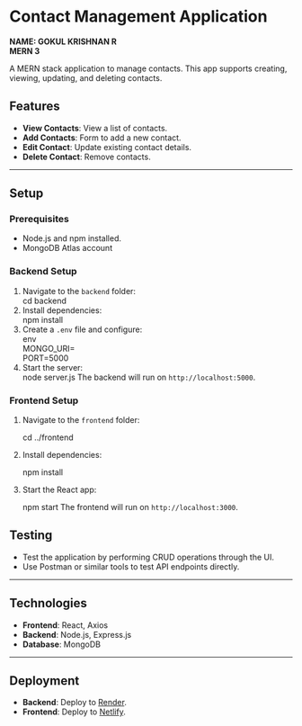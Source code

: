 ﻿# Contact Management Application
  **NAME: GOKUL KRISHNAN R**  
  **MERN 3**

A MERN stack application to manage contacts. This app supports creating, viewing, updating, and deleting contacts.

## Features

- **View Contacts**: View a list of contacts.
- **Add Contacts**: Form to add a new contact.
- **Edit Contact**: Update existing contact details.
- **Delete Contact**: Remove contacts.

---

## Setup

### Prerequisites

- Node.js and npm installed.
- MongoDB Atlas account

### Backend Setup

1. Navigate to the `backend` folder:  
   cd backend
2. Install dependencies:  
   npm install
3. Create a `.env` file and configure:  
    env  
   MONGO_URI=<Your MongoDB Connection String>  
   PORT=5000
4. Start the server:  
    node server.js
   The backend will run on `http://localhost:5000`.

### Frontend Setup

1. Navigate to the `frontend` folder:

   cd ../frontend

2. Install dependencies:

    npm install
3. Start the React app:

   npm start
   The frontend will run on `http://localhost:3000`.

## Testing

- Test the application by performing CRUD operations through the UI.
- Use Postman or similar tools to test API endpoints directly.

---

## Technologies

- **Frontend**: React, Axios
- **Backend**: Node.js, Express.js
- **Database**: MongoDB

---

## Deployment

- **Backend**: Deploy to [Render](https://render.com/).
- **Frontend**: Deploy to [Netlify](https://www.netlify.com/).
